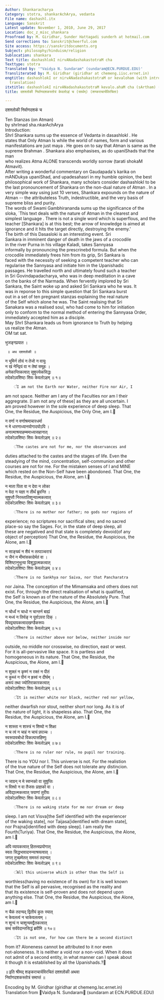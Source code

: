 ```yaml
---
Author: Shankaracharya
Category: stotra, shankarAchArya, vedanta
File name: dashashl.itx
Language: Sanskrit
Latest update: November 1, 2010, June 29, 2017
Location: doc_z_misc_shankara
Proofread by: M. Giridhar, Sunder Hattagadi sunderh at hotmail.com
Send corrections to: Sanskrit@cheerful.com
Site access: https://sanskritdocuments.org
Subject: philosophy/hinduism/religion
Sublocation: shankara
Text title: dashashlokI nirvANadashakastotraM cha
Texttype: stotra
Translated by: '"Vaidya N. Sundaram" (sundaram@ECN.PURDUE.EDU)'
Transliterated by: M. Giridhar (giridhar at chemeng.iisc.ernet.in)
engtitle: dashashlokI or nirvANadashakastotraM or kevaloham (with introduction and
  translation)
itxtitle: dashashlokI nirvANadashakastotraM kevalo.ahaM cha (sArtham) (shaNkarAchAryavirachitA)
title: दशश्लोकी निर्वाणदशकस्तोत्रं केवलोऽहं च (सार्थम्) (शण्कराचार्यविरचिता)

---
```

  
 दशश्लोकी निर्वाणदशकं च   
  
Ten Stanzas (on Atman)  
by shrImad sha.nkarAchArya  
Introduction:    
ShrI Shankara sums up the essence of Vedanta in dasashlokI .  He  
states that Only Atman Is while the world of names, form and various  
manifestations are just maya . He goes on to say that Atman is same as the  
supreme Brahman . Shankara also emphasises, as do upaniShads that the man  
who realizes Atma ALONE transcends worldly sorrow (tarati shokaM  
Atmavit).  
After writing a wonderful commentary on Gaudapada's karika on  
mANDukya upaniShad, and upadesahasri in my humble opinion, the best  
philosophical work of Shankara, many scholars consider dashashlokI to be  
the last pronouncement of Shankara on the non-dual nature of Atman . In a  
very simple way using just 10 verses, Shankara expounds on the nature of  
Atman -- the attributeless Truth, indestructible, and the very basis of  
supreme bliss and purity.  
The words of Swami Gambhirananda sums up the significance of the  
sloka, `This text deals with the nature of Atman in the clearest and  
simplest language . There is not a single word which is superflous, and the  
teacher [Shankara] is at this best; the arrow of knowledge is aimed at  
ignorance and it hits the target directly, destroying the enemy.'  
        The birth of this Dasasloki is an interesting event. Sri  
Sankara in imminent danger of death in the jaws of a crocodile  
in the river Purna in his village Kaladi, takes Sannyasa  
informally by pronouncing the prescrinebd formula. But when the  
crocodile immediately frees him from its grip, Sri Sankara is  
faced with the necessity of seeking a competent teacher who can  
regularise the Sannyasa and initiate him in the Upanishadic  
passages. He travelled north and ultimately found such a teacher  
in Sri Govindapadacharya, who was in deep meditation in a cave  
on the banks of the Narmada. When fervently implored by Sri  
Sankara, the Saint woke up and asked Sri Sankara who he was. It  
was in reponse to this simple question that Sri Sankara burst  
out in a set of ten pregnant stanzas explaining the real nature  
of the Self which alone he was. The Saint realising that Sri  
Sanakara was a realised soul, who had come to him for initiation  
only to conform to the normal method of entering the Sannyasa Order,  
immediately accepted him as a disciple.  
May ShrI Shankara leads us from ignorance to Truth by helping  
us realize the Atman.  
OM tat sat.  
  
भुजङ्गप्रयात ।  
  
     ॥ अथ दशश्लोकी ॥  
  
न भूमिर्न तोयं न तेजो न वायुः  
    न खं नेन्द्रियं वा न तेषां समूहः ।  
अनेकान्तिकत्वात् सुषुप्त्येकसिद्धः  
    तदेकोऽवशिष्टः शिवः केवलोऽहम् ॥ १॥  
  
  
        ᳚I am not the Earth nor Water, neither Fire nor Air, I  
am not space. Neither am I any of the Faculties nor am I their  
aggregrate. [I am not any of these] as they are all uncertain. I  
am proved however in the sole experience of deep sleep. That  
One, the Residue, the Auspicious, the Only One, am I.᳚  
  
न वर्णा न वर्णाश्रमाचारधर्मा  
    न मे धारणाध्यानयोगादयोऽपि ।  
अनात्माश्रयाहम्ममाध्यासहानात्  
    तदेकोऽवशिष्टः शिवः केवलोऽहम् ॥ २॥  
  
  
        ᳚The castes are not for me, nor the observances and  
duties attached to the castes and the stages of life. Even the  
steadying of the mind, concentration, self-communion and other  
courses are not for me. For the mistaken senses of I and MINE  
which rested on the Non-Self have been abondoned. That One, the  
Residue, the Auspicious,  the Alone, am I.᳚  
  
न माता पिता वा न देवा न लोका  
    न वेदा न यज्ञा न तीर्थं ब्रुवन्ति ।  
सुषुप्तौ निरस्तातिशून्यात्मकत्वात्  
    तदेकोऽवशिष्टः शिवः केवलोऽहम् ॥ ३॥  
  
  
        ᳚There is no mother nor father; no gods nor regions of  
experience; no scriptures nor sacrifical sites; and no sacred  
place-so say the Sages. For, in the state of deep sleep, all  
these are negatived and that state is completely devoid(of any  
object of perception) That One, the Residue, the Auspicious, the  
Alone, am I.᳚  
  
न साङ्ख्यं न शैवं न तत्पाञ्चरात्रं  
    न जैनं न मीमांसकादेर्मतं वा ।  
विशिष्टानुभूत्या विशुद्धात्मकत्वात्  
    तदेकोऽवशिष्टः शिवः केवलोऽहम् ॥ ४॥  
  
  
        ᳚There is no Sankhya nor Saiva, nor that Pancharatra  
nor Jaina. The conception of the Mimamsaka and others does not  
exist. For, through the direct realisation of what is qualified,  
the Self is known as of the nature of the Absolutely Pure. That  
One, the Residue, the Auspicious, the Alone, am I.᳚  
  
न चोर्ध्वं न चाधो न चान्तर्न बाह्यं  
    न मध्यं न तिर्यङ् न पूर्वाऽपरा दिक् ।  
वियद्व्यापकत्वादखण्डैकरूपः  
    तदेकोऽवशिष्टः शिवः केवलोऽहम् ॥ ५॥  
  
  
        ᳚There is neither above nor below, neither inside nor  
outside, no middle nor crosswise, no direction, east or west.  
For it is all-pervasive like space. It is partless and  
homogeneous in its nature. That One, the Residue, the  
Auspicious, the Alone, am I.᳚  
  
न शुक्लं न कृष्णं न रक्तं न पीतं  
    न कुब्जं न पीनं न ह्रस्वं न दीर्घम् ।  
अरूपं तथा ज्योतिराकारकत्वात्  
    तदेकोऽवशिष्टः शिवः केवलोऽहम् ॥ ६॥  
  
  
        ᳚It is neither white nor black, neither red nor yellow,  
neither dwarfish nor stout, neither short nor long. As it is of  
the nature of light, it is shapeless also. That One, the  
Residue, the Auspicious, the Alone, am I.᳚  
  
न शास्ता न शास्त्रं न शिष्यो न शिक्षा  
    न च त्वं न चाहं न चायं प्रपञ्चः ।  
स्वरूपावबोधो विकल्पासहिष्णुः  
    तदेकोऽवशिष्टः शिवः केवलोऽहम् ॥ ७॥  
  
  
        ᳚There is no ruler nor rule, no pupil nor training.  
There is no YOU nor I. This universe is not. For the realistion  
of the true nature of the Self does not tolerate any distincion.  
That One, the Residue, the Auspicious, the Alone, am I.᳚  
  
न जाग्रन् न मे स्वप्नको वा सुषुप्तिः  
    न विश्वो न वा तैजसः प्राज्ञको वा ।  
अविद्यात्मकत्वात् त्रयाणां तुरीयः  
    तदेकोऽवशिष्टः शिवः केवलोऽहम् ॥ ८॥  
  
  
        ᳚There is no waking state for me nor dream or deep  
sleep. I am not Visva[the Self identified with the experiencer  
of the waking state], nor Taijasa[identified with dream state],  
nor Prajna[identified with deep sleep]. I am really the  
Fourth(Turiya). That One, the Residue, the Auspicious, the Alone,  
am I.᳚  
  
अपि व्यापकत्वात् हितत्त्वप्रयोगात्  
    स्वतः सिद्धभावादनन्याश्रयत्वात् ।  
जगत् तुच्छमेतत् समस्तं तदन्यत्  
    तदेकोऽवशिष्टः शिवः केवलोऽहम् ॥ ९॥  
  
  
        ᳚All this universe which is other than the Self is  
worthless(having no existence of its own) for it is well known  
that the Self is all pervasive, recognised as the reality and  
that its existence is self-proven and does not depend upon  
anything else. That One, the Residue, the Auspicious, the Alone,  
am I.᳚  
  
न चैकं तदन्यद् द्वितीयं कुतः स्यात्  
    न केवलत्वं न चाकेवलत्वम् ।  
न शून्यं न चाशून्यमद्वैतकत्वात्  
    कथं सर्ववेदान्तसिद्धं ब्रवीमि ॥ १०॥  
  
  
        ᳚It is not one, for how can there be a second distinct  
from it? Aloneness cannot be attributed to it nor even  
not-aloneness. It is neither a void nor a non-void. When it does  
not admit of a second entity, in what manner can I speak about  
it though it is established by all the Upanishads.?᳚  
  
॥ इति श्रीमद् शङ्कराचार्यविरचितं दशश्लोकी अथवा  
                    निर्वाणदशकस्तोत्रं समाप्तं ॥  
  
  
  
Encoding by M. Giridhar (giridhar at chemeng.Isc.ernet.in)  
Translation from ᳚Vaidya N. Sundaram᳚ (sundaram at ECN.PURDUE.EDU)  
  
